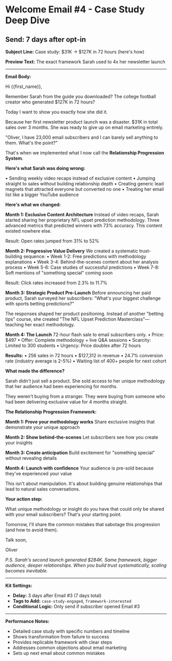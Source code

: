 # Welcome Email #4 - Case Study Deep Dive
## Send: 7 days after opt-in

**Subject Line:** Case study: $31K → $127K in 72 hours (here's how)

**Preview Text:** The exact framework Sarah used to 4x her newsletter launch

---

**Email Body:**

Hi {{first_name}},

Remember Sarah from the guide you downloaded? The college football creator who generated $127K in 72 hours?

Today I want to show you exactly how she did it.

Because her first newsletter product launch was a disaster. $31K in total sales over 3 months. She was ready to give up on email marketing entirely.

"Oliver, I have 23,000 email subscribers and I can barely sell anything to them. What's the point?"

That's when we implemented what I now call the **Relationship Progression System**.

**Here's what Sarah was doing wrong:**

• Sending weekly video recaps instead of exclusive content
• Jumping straight to sales without building relationship depth
• Creating generic lead magnets that attracted everyone but converted no one
• Treating her email list like a bigger YouTube audience

**Here's what we changed:**

**Month 1: Exclusive Content Architecture**
Instead of video recaps, Sarah started sharing her proprietary NFL upset prediction methodology. Three advanced metrics that predicted winners with 73% accuracy. This content existed nowhere else.

Result: Open rates jumped from 31% to 52%

**Month 2: Progressive Value Delivery**
We created a systematic trust-building sequence:
• Week 1-2: Free predictions with methodology explanations
• Week 3-4: Behind-the-scenes content about her analysis process
• Week 5-6: Case studies of successful predictions
• Week 7-8: Soft mentions of "something special" coming soon

Result: Click rates increased from 2.3% to 11.7%

**Month 3: Strategic Product Pre-Launch**
Before announcing her paid product, Sarah surveyed her subscribers:
"What's your biggest challenge with sports betting predictions?"

The responses shaped her product positioning. Instead of another "betting tips" course, she created "The NFL Upset Prediction Masterclass"—teaching her exact methodology.

**Month 4: The Launch**
72-hour flash sale to email subscribers only.
• Price: $497
• Offer: Complete methodology + live Q&A sessions
• Scarcity: Limited to 300 students
• Urgency: Price doubles after 72 hours

**Results:**
• 256 sales in 72 hours
• $127,312 in revenue
• 24.7% conversion rate (industry average is 2-5%)
• Waiting list of 400+ people for next cohort

**What made the difference?**

Sarah didn't just sell a product. She sold access to her unique methodology that her audience had been experiencing for months.

They weren't buying from a stranger. They were buying from someone who had been delivering exclusive value for 4 months straight.

**The Relationship Progression Framework:**

**Month 1: Prove your methodology works**
Share exclusive insights that demonstrate your unique approach

**Month 2: Show behind-the-scenes**
Let subscribers see how you create your insights

**Month 3: Create anticipation**
Build excitement for "something special" without revealing details

**Month 4: Launch with confidence**
Your audience is pre-sold because they've experienced your value

This isn't about manipulation. It's about building genuine relationships that lead to natural sales conversations.

**Your action step:**

What unique methodology or insight do you have that could only be shared with your email subscribers? That's your starting point.

Tomorrow, I'll share the common mistakes that sabotage this progression (and how to avoid them).

Talk soon,

Oliver

*P.S. Sarah's second launch generated $284K. Same framework, bigger audience, deeper relationships. When you build trust systematically, scaling becomes inevitable.*

---

**Kit Settings:**
- **Delay:** 3 days after Email #3 (7 days total)
- **Tags to Add:** `case-study-engaged`, `framework-interested`
- **Conditional Logic:** Only send if subscriber opened Email #3

---

**Performance Notes:**
- Detailed case study with specific numbers and timeline
- Shows transformation from failure to success
- Provides replicable framework with clear steps
- Addresses common objections about email marketing
- Sets up next email about common mistakes